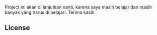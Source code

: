 Project ini akan di lanjutkan nanti, karena saya masih belajar dan masih banyak yang harus di pelajari. Terima kasih.

## License
